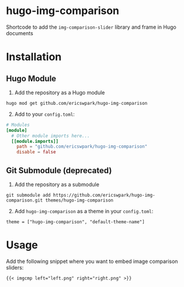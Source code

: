 # hugo-img-comparison

Shortcode to add the `img-comparison-slider` library and frame in Hugo documents

# Installation

## Hugo Module

1. Add the repository as a Hugo module

```
hugo mod get github.com/ericswpark/hugo-img-comparison
```

2. Add to your `config.toml`:

```toml
# Modules
[module]
  # Other module imports here...
  [[module.imports]]
    path = "github.com/ericswpark/hugo-img-comparison"
    disable = false
```

## Git Submodule (deprecated)

1. Add the repository as a submodule

```
git submodule add https://github.com/ericswpark/hugo-img-comparison.git themes/hugo-img-comparison
```

2. Add `hugo-img-comparison` as a theme in your `config.toml`:

```
theme = ["hugo-img-comparison", "default-theme-name"]
```

# Usage

Add the following snippet where you want to embed image comparison sliders:

```
{{< imgcmp left="left.png" right="right.png" >}}
```
